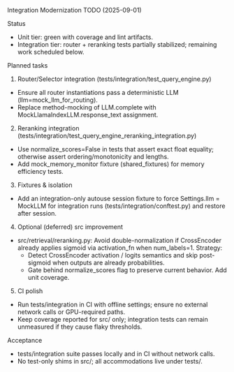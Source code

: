 Integration Modernization TODO (2025-09-01)

Status
- Unit tier: green with coverage and lint artifacts.
- Integration tier: router + reranking tests partially stabilized; remaining work scheduled below.

Planned tasks

1) Router/Selector integration (tests/integration/test_query_engine.py)
- Ensure all router instantiations pass a deterministic LLM (llm=mock_llm_for_routing).
- Replace method-mocking of LLM.complete with MockLlamaIndexLLM.response_text assignment.

2) Reranking integration (tests/integration/test_query_engine_reranking_integration.py)
- Use normalize_scores=False in tests that assert exact float equality; otherwise assert ordering/monotonicity and lengths.
- Add mock_memory_monitor fixture (shared_fixtures) for memory efficiency tests.

3) Fixtures & isolation
- Add an integration-only autouse session fixture to force Settings.llm = MockLLM for integration runs (tests/integration/conftest.py) and restore after session.

4) Optional (deferred) src improvement
- src/retrieval/reranking.py: Avoid double-normalization if CrossEncoder already applies sigmoid via activation_fn when num_labels=1. Strategy:
  - Detect CrossEncoder activation / logits semantics and skip post-sigmoid when outputs are already probabilities.
  - Gate behind normalize_scores flag to preserve current behavior. Add unit coverage.

5) CI polish
- Run tests/integration in CI with offline settings; ensure no external network calls or GPU-required paths.
- Keep coverage reported for src/ only; integration tests can remain unmeasured if they cause flaky thresholds.

Acceptance
- tests/integration suite passes locally and in CI without network calls.
- No test-only shims in src/; all accommodations live under tests/.

